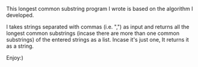 This longest common substring program I wrote is based on the algorithm I developed.

I takes strings separated with commas (i.e. ",") as input and returns all the longest common substrings (incase there are more than one common substrings) of the entered strings as a list. Incase it's just one, It returns it as a string.

Enjoy:)
